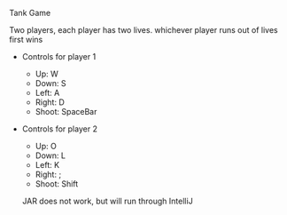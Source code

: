 Tank Game

Two players, each player has two lives. whichever player runs out of lives first wins

- Controls for player 1
    - Up: W
    - Down: S
    - Left: A
    - Right: D
    - Shoot: SpaceBar

- Controls for player 2
    - Up: O
    - Down: L
    - Left: K
    - Right: ;
    - Shoot: Shift
    
    JAR does not work, but will run through IntelliJ

